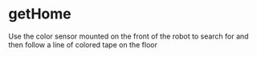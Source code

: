 # getHome
Use the color sensor mounted on the front of the robot to search for and then follow a line of colored tape on the floor
